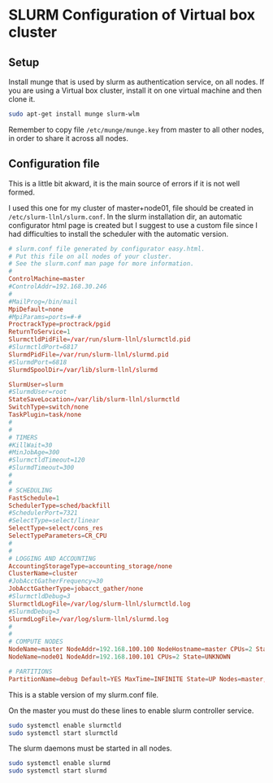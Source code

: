 # SLURM Configuration of Virtual box cluster

## Setup
Install munge that is used by slurm as authentication service, on all nodes. If you are using a Virtual box cluster, install it on one virtual machine and then clone it.
```bash
sudo apt-get install munge slurm-wlm
```

Remember to copy file ```/etc/munge/munge.key``` from master to all other nodes, in order to share it across all nodes.

## Configuration file

This is a little bit akward, it is the main source of errors if it is not well formed.

I used this one for my cluster of master+node01, file should be created in ```/etc/slurm-llnl/slurm.conf```.
In the slurm installation dir, an automatic configurator html page is created but I suggest to use a custom file since I had difficulties to install the scheduler with the automatic version.

```conf
# slurm.conf file generated by configurator easy.html.
# Put this file on all nodes of your cluster.
# See the slurm.conf man page for more information.
#
ControlMachine=master
#ControlAddr=192.168.30.246
#
#MailProg=/bin/mail
MpiDefault=none
#MpiParams=ports=#-#
ProctrackType=proctrack/pgid
ReturnToService=1
SlurmctldPidFile=/var/run/slurm-llnl/slurmctld.pid
#SlurmctldPort=6817
SlurmdPidFile=/var/run/slurm-llnl/slurmd.pid
#SlurmdPort=6818
SlurmdSpoolDir=/var/lib/slurm-llnl/slurmd

SlurmUser=slurm
#SlurmdUser=root
StateSaveLocation=/var/lib/slurm-llnl/slurmctld
SwitchType=switch/none
TaskPlugin=task/none
#
#
# TIMERS
#KillWait=30
#MinJobAge=300
#SlurmctldTimeout=120
#SlurmdTimeout=300
#
#
# SCHEDULING
FastSchedule=1
SchedulerType=sched/backfill
#SchedulerPort=7321
#SelectType=select/linear
SelectType=select/cons_res
SelectTypeParameters=CR_CPU
#
#
# LOGGING AND ACCOUNTING
AccountingStorageType=accounting_storage/none
ClusterName=cluster
#JobAcctGatherFrequency=30
JobAcctGatherType=jobacct_gather/none
#SlurmctldDebug=3
SlurmctldLogFile=/var/log/slurm-llnl/slurmctld.log
#SlurmdDebug=3
SlurmdLogFile=/var/log/slurm-llnl/slurmd.log
#
#
# COMPUTE NODES
NodeName=master NodeAddr=192.168.100.100 NodeHostname=master CPUs=2 State=UNKNOWN
NodeName=node01 NodeAddr=192.168.100.101 CPUs=2 State=UNKNOWN

# PARTITIONS
PartitionName=debug Default=YES MaxTime=INFINITE State=UP Nodes=master,node01
```
This is a stable version of my slurm.conf file.

On the master you must do these lines to enable slurm controller service.
```bash
sudo systemctl enable slurmctld
sudo systemctl start slurmctld
```
The slurm daemons must be started in all nodes.
```bash
sudo systemctl enable slurmd
sudo systemctl start slurmd
```





